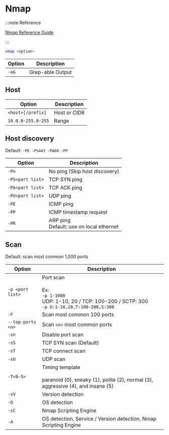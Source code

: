 # Nmap

:::note Reference

[Nmap Reference Guide](https://nmap.org/book/man.html)

:::

```bash
nmap <option>
```

| Option | Description |
|-|-|
| `-oG` | Grep-able Output |

## Host

| Option | Description |
|-|-|
| `<host>[/prefix]` | Host or CIDR |
| `10.0.0-255.0-255` | Range |

## Host discovery

Default: `-PE -PS443 -PA80 -PP`

| Option | Description |
|-|-|
| `-Pn` | No ping (Skip host discovery) |
| `-PS<port list>` | TCP SYN ping |
| `-PA<port list>` | TCP ACK ping |
| `-PU<port list>` | UDP ping |
| `-PE` | ICMP ping |
| `-PP` | ICMP timestamp request |
| `-PR` | ARP ping<br/>Default: use on local ethernet |

## Scan

Default: scan most common 1,000 ports

| Option | Description |
|-|-|
| `-p <port list>` | Port scan<br/><br/>Ex:<br/>`-p 1-1000`<br/>UDP: 1-10, 20 / TCP: 100-200 / SCTP: 300<br/>`-p U:1-10,20,T:100-200,S:300` |
| `-F` | Scan most common 100 ports |
| `--top-ports <n>` | Scan `<n>` most common ports |
| `-sn` | Disable port scan |
| `-sS` | TCP SYN scan (Default) |
| `-sT` | TCP connect scan |
| `-sU` | UDP scan |
| `-T<0-5>` | Timing template<br/><br/>paranoid (0), sneaky (1), polite (2), normal (3), aggressive (4), and insane (5) |
| `-sV` | Version detection |
| `-O` | OS detection |
| `-sC` | Nmap Scripting Engine |
| `-A` | OS detection, Service / Version detection, Nmap Scripting Engine |
